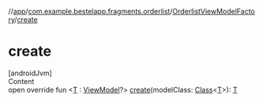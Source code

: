 //[app](../../index.md)/[com.example.bestelapp.fragments.orderlist](../index.md)/[OrderlistViewModelFactory](index.md)/[create](create.md)



# create  
[androidJvm]  
Content  
open override fun <[T](create.md) : [ViewModel](https://developer.android.com/reference/kotlin/androidx/lifecycle/ViewModel.html)?> [create](create.md)(modelClass: [Class](https://developer.android.com/reference/kotlin/java/lang/Class.html)<[T](create.md)>): [T](create.md)  



